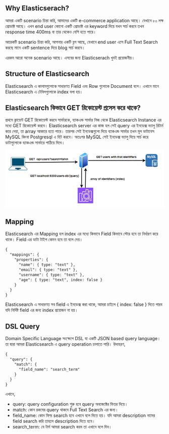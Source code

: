 ## Why Elasticserach?

আমরা একটি scenario চিন্তা করি, আমাদের একটি e-commerce application আছে। যেখানে ৮০ লক্ষ প্রোডাক্ট আছে। এখন end user কোনো একটি প্রোডাক্ট এর keyword দিয়ে যখন সার্চ করবে তখন response time 400ms বা তার থেকেও বেশি হতে পারে।

আরেকটি scenario চিন্তা করি, আপনার একটি ব্লগ আছে, যেখানে end user এসে Full Text Search করছে মানে একটি sentence দিয়ে blog সার্চ করবে।

এরকম আরো অনেক scenario আছে। এসবের জন্য Elasticserach খুবই প্রয়োজনীয়।

## Structure of Elasticsearch

Elasticsearch এ কালামগুলোকে সাধারণত Field এবং Row গুলোকে Document বলে। এখানে মানে Elasticsearch এ টেবিলগুলোকে index বলা হয়।

## Elasticsearch কিভাবে GET রিকোয়েস্ট প্রসেস করে থাকে?

প্রথমে ক্লায়েন্ট GET রিকোয়েস্ট করবে সার্ভারকে, ব্যাকএন্ড সার্ভার নিজ থেকে Elasticsearch Instance এর মধ্যে GET রিকোয়েস্ট করবে। Elasticsearch server এর কাজ হল সেই query এর ইনডেক্স ভ্যালু রিটার্ন করে দেয়া, তা array আকারে হতে পারে। তারপর সেই ইনডেক্সগুলো দিয়ে ব্যাকএন্ড সার্ভার তখন মূল ডাটাবেস MySQL কিংবা Postgresql এ হিট করবে। অতঃপর MySQL সেই ইনডেক্স ভ্যালু দিয়ে সার্চ করে ডাটাগুলোকে ব্যাকএন্ড সার্ভারে পাঠিয়ে দিবে।

<p align="center">
  <img src="./images/elasticsearch-get.png" alt="Elasticsearch">
</p>

## Mapping

Elasticsearch এর Mapping হল index এর মধ্যে কিভাবে Field কিভাবে স্টোর হবে তা নির্ধারণ করে থাকে। Field এর ডাটা টাইপ কেমন হবে তা বলে দেয়।

```
{
  "mappings": {
    "properties": {
      "name": { type: "text" },
      "email": { type: "text" },
      "username": { type: "text" },
      "age": { type: "text", index: false }
    }
  }
}
```

Elasticsearch এ সাধারণত সব field এ ইনডেক্স করা থাকে, আমরা চাইলে { index: false } দিতে পারব যদি নির্দিষ্ট field এর জন্য index প্রয়োজন না হয়।

## DSL Query

Domain Specific Language সংক্ষেপে DSL যা একটি JSON based query language। তা দ্বারা আমরা Elasticsearch এ query operation চালাতে পারি। উদাহরণ,

```
{
  "query": {
    "match": {
      "field_name": "search_term"
    }
  }
}
```

এখানে,

- query: query configuration শুরু হবে query অবজেক্টের ভিতর দিয়ে।
- match: কোন রকমের query থাকবে Full Text Search এর জন্য।
- field_name: কোন ফিল্ড search হবে এখানে বলে দিতে হয়। যদি আমরা description নামের field search করি তাহলে description দিতে হবে।
- search_term: যে টার্ম আমরা search করব তা এখানে বলে দিব।
